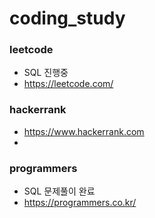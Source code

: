 # coding_study

### leetcode
* SQL 진행중
* https://leetcode.com/

### hackerrank
* https://www.hackerrank.com
* 
### programmers
* SQL 문제풀이 완료
* https://programmers.co.kr/

